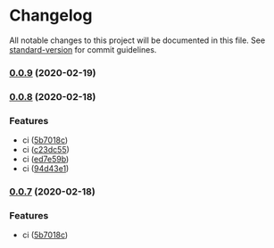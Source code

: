 # Changelog

All notable changes to this project will be documented in this file. See [standard-version](https://github.com/conventional-changelog/standard-version) for commit guidelines.

### [0.0.9](https://github.com/flocasts/flo-scss/compare/v0.0.8...v0.0.9) (2020-02-19)

### [0.0.8](https://github.com/flocasts/flo-scss/compare/v0.0.4...v0.0.8) (2020-02-18)


### Features

* ci ([5b7018c](https://github.com/flocasts/flo-scss/commit/5b7018cd7f20761b08925a2eefd6209cb3f52c62))
* ci ([c23dc55](https://github.com/flocasts/flo-scss/commit/c23dc55a60399b93012b5414678ae02c9736e3f1))
* ci ([ed7e59b](https://github.com/flocasts/flo-scss/commit/ed7e59bedab63d5730e6cbfcd7657dfb882039cd))
* ci ([94d43e1](https://github.com/flocasts/flo-scss/commit/94d43e1a75fde2f9f05112a11d1ad667aced00b7))

### [0.0.7](https://github.com/flocasts/flo-scss/compare/v0.0.5...v0.0.7) (2020-02-18)


### Features

* ci ([5b7018c](https://github.com/flocasts/flo-scss/commit/5b7018cd7f20761b08925a2eefd6209cb3f52c62))
